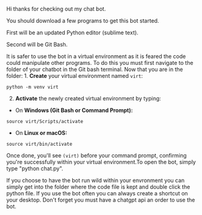 Hi thanks for checking out my chat bot.

You should download a few programs to get this bot started.


First will be an updated Python editor (sublime text).

Second will be Git Bash.

It is safer to use the bot in a virtual environment as it is feared the code could manipulate other programs. To do this you must first navigate to the folder of your chatbot in the Git bash terminal.
Now that you are in the folder: 1. **Create** your virtual environment named `virt`:
```
python -m venv virt
```

2. **Activate** the newly created virtual environment by typing:
- On **Windows (Git Bash or Command Prompt):**
```
source virt/Scripts/activate
```
- On **Linux or macOS:**
```
source virt/bin/activate
```
Once done, you'll see `(virt)` before your command prompt, confirming you're successfully within your virtual environment.To open the bot, simply type "python chat.py".

If you choose to have the bot run wild within your envronment you can simply get into the folder where the code file is kept and double click the python file. If you use the bot often you can always create a shortcut
on your desktop. Don't forget you must have a chatgpt api an order to use the bot.
